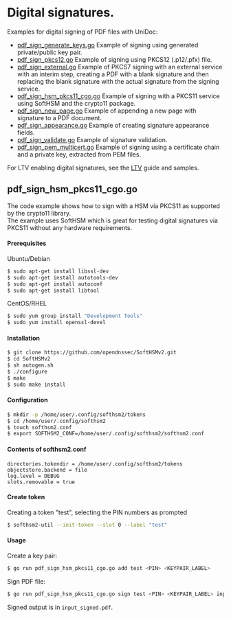 # Digital signatures.

Examples for digital signing of PDF files with UniDoc:
- [pdf_sign_generate_keys.go](pdf_sign_generate_keys.go) Example of signing using generated private/public key pair.
- [pdf_sign_pkcs12.go](pdf_sign_pkcs12.go) Example of signing using PKCS12 (.p12/.pfx) file.
- [pdf_sign_external.go](pdf_sign_external.go) Example of PKCS7 signing with an external service with an interim step, creating a PDF with a blank signature and then replacing the blank signature with the actual signature from the signing service.
- [pdf_sign_hsm_pkcs11_cgo.go](pdf_sign_hsm_pkcs11_cgo.go) Example of signing with a PKCS11 service using SoftHSM and the crypto11 package.
- [pdf_sign_new_page.go](pdf_sign_new_page.go) Example of appending a new page with signature to a PDF document.
- [pdf_sign_appearance.go](pdf_sign_appearance.go) Example of creating signature appearance fields.
- [pdf_sign_validate.go](pdf_sign_validate.go) Example of signature validation.
- [pdf_sign_pem_multicert.go](pdf_sign_pem_multicert.go) Example of signing using a certificate chain and a private key, extracted from PEM files.

For LTV enabling digital signatures, see the [LTV](ltv) guide and samples.

## pdf_sign_hsm_pkcs11_cgo.go

The code example shows how to sign with a HSM via PKCS11 as supported by the
crypto11 library.  
The example uses SoftHSM which is great for testing digital signatures via
PKCS11 without any hardware requirements.

#### Prerequisites

Ubuntu/Debian
```bash
$ sudo apt-get install libssl-dev
$ sudo apt-get install autotools-dev
$ sudo apt-get install autoconf
$ sudo apt-get install libtool
```

CentOS/RHEL
```bash
$ sudo yum group install "Development Tools"
$ sudo yum install openssl-devel
```

#### Installation

```bash
$ git clone https://github.com/opendnssec/SoftHSMv2.git
$ cd SoftHSMv2
$ sh autogen.sh
$ ./configure
$ make
$ sudo make install
```

#### Configuration

```bash
$ mkdir -p /home/user/.config/softhsm2/tokens
$ cd /home/user/.config/softhsm2
$ touch softhsm2.conf
$ export SOFTHSM2_CONF=/home/user/.config/softhsm2/softhsm2.conf
```

#### Contents of softhsm2.conf

```
directories.tokendir = /home/user/.config/softhsm2/tokens
objectstore.backend = file
log.level = DEBUG
slots.removable = true
```

#### Create token

Creating a token "test", selecting the PIN numbers as prompted

```bash
$ softhsm2-util --init-token --slot 0 --label "test"
```

#### Usage

Create a key pair:
```bash
$ go run pdf_sign_hsm_pkcs11_cgo.go add test <PIN> <KEYPAIR_LABEL>
```

Sign PDF file:
```bash
$ go run pdf_sign_hsm_pkcs11_cgo.go sign test <PIN> <KEYPAIR_LABEL> input.pdf input_signed.pdf
```

Signed output is in `input_signed.pdf`.

